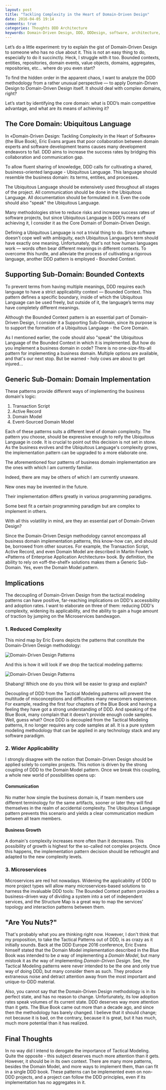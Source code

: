 ```yaml
---
layout: post
title: "Tackling Complexity in the Heart of Domain-Driven Design"
date: 2016-04-05 19:14
comments: true
categories: Thoughts DDD Architecture
keywords: Domain-Driven Design, DDD, DDDesign, software, architecture, methodology, bounded context, ubiquitous language, patterns, complexity
---
```


Let’s do a little experiment: try to explain the gist of Domain-Driven Design to someone who has no clue about it. This is not an easy thing to do, especially to do it succinctly. Heck, I struggle with it too. Bounded contexts, entities, repositories, domain events, value objects, domains, aggregates, repositories, etc… where do you even start?

To find the hidden order in the apparent chaos, I want to analyze the DDD methodology from a rather unusual perspective — to apply Domain-Driven Design to Domain-Driven Design itself. It should deal with complex domains, right?

Let’s start by identifying the core domain: what is DDD’s main competitive advantage, and what are its means of achieving it?

## The Core Domain: Ubiquitous Language
In «Domain-Driven Design: Tackling Complexity in the Heart of Software» (the Blue Book), Eric Evans argues that poor collaboration between domain experts and software development teams causes many development endeavors to fail. DDD aims to increase the success rates by bridging this collaboration and communication gap. 

<!-- more -->

To allow fluent sharing of knowledge, DDD calls for cultivating a shared, business-oriented language - Ubiquitous Language. This language should resemble the business domain: its terms, entities, and processes. 

The Ubiquitous Language should be extensively used throughout all stages of the project. All communication should be done in the Ubiquitous Language. All documentation should be formulated in it. Even the code should also "speak" the Ubiquitous Language.

Many methodologies strive to reduce risks and increase success rates of software projects, but since Ubiquitous Language is DDD’s means of achieving it, I consider it as the Core Domain of Domain-Driven Design.

Defining a Ubiquitous Language is not a trivial thing to do. Since software doesn't cope well with ambiguity, each Ubiquitous Language’s term should have exactly one meaning. Unfortunately, that's not how human languages work — words often bear different meanings in different contexts. To overcome this hurdle, and alleviate the process of cultivating a rigorous language, another DDD pattern is employed - Bounded Context.

## Supporting Sub-Domain: Bounded Contexts
To prevent terms from having multiple meanings, DDD requires each language to have a strict applicability context — Bounded Context. This pattern defines a specific boundary, inside of which the Ubiquitous Language can be used freely, but outside of it, the language’s terms may have completely different meanings.

Although the Bounded Context pattern is an essential part of Domain-Driven Design, I consider it a Supporting Sub-Domain, since its purpose is to support the formation of a Ubiquitous Language - the Core Domain.

As I mentioned earlier, the code should also "speak" the Ubiquitous Language of the Bounded Context in which it is implemented. But how do you implement a business domain in code? There is no one-size-fits-all pattern for implementing a business domain. Multiple options are available, and that's our next stop. But be warned - holy cows are about to get injured...

## Generic Sub-Domain: Domain Implementation
These patterns provide different ways of implementing the business domain's logic:

1. Transaction Script
2. Active Record
3. Domain Model
4. Event-Sourced Domain Model

Each of these patterns suits a different level of domain complexity. The pattern you choose, should be expressive enough to reify the Ubiquitous Language in code. It is crucial to point out this decision is not set in stone. As the business evolves and the Ubiquitous Language's complexity grows, the implementation pattern can be upgraded to a more elaborate one.

The aforementioned four patterns of business domain implementation are the ones with which I am currently familiar.

Indeed, there are may be others of which I am currently unaware.

New ones may be invented in the future.

Their implementation differs greatly in various programming paradigms.

Some best fit a certain programming paradigm but are complex to implement in others.

With all this volatility in mind, are they an essential part of Domain-Driven Design?

Since the Domain-Driven Design methodology cannot encompass all business domain implementation patterns, this know-how can, and should be, borrowed from other sources. For example, the Transaction Script, Active Record, and even Domain Model are described in Martin Fowler’s «Patterns of Enterprise Application Architecture» book. By definition, the ability to rely on «off-the-shelf» solutions makes them a Generic Sub-Domain. Yes, even the Domain Model pattern.

## Implications
The decoupling of Domain-Driven Design from the tactical modeling patterns can have positive, far-reaching implications on DDD's accessibility and adoption rates. I want to elaborate on three of them: reducing DDD's complexity, widening its applicability, and the ability to gain a huge amount of traction by jumping on the Microservices bandwagon. 

### 1. Reduced Complexity
This mind map by Eric Evans depicts the patterns that constitute the Domain-Driven Design methodology:

<img src="{{ root_url }}/images/ddd/ddd-patterns.png" alt="Domain-Driven Design Patterns" />

And this is how it will look if we drop the tactical modeling patterns:

<img src="{{ root_url }}/images/ddd/ddd-patterns2.png" alt="Domain-Driven Design Patterns" />

Shabang! Which one do you think will be easier to grasp and explain?

Decoupling of DDD from the Tactical Modeling patterns will prevent the multitude of misconceptions and difficulties many newcomers experience. For example, reading the first four chapters of the Blue Book and having a feeling they have got a strong understanding of DDD. And speaking of the Blue Book, many complain that it doesn't provide enough code samples. Well, guess what? Once DDD is decoupled from the Tactical Modeling patterns, it no longer requires any code samples at all. It is a pure system modeling methodology that can be applied in any technology stack and any software paradigm.

### 2. Wider Applicability
I strongly disagree with the notion that Domain-Driven Design should be applied solely to complex projects. This notion is driven by the strong coupling of DDD to the Domain Model pattern. Once we break this coupling, a whole new world of possibilities opens up:

#### Communication
No matter how simple the business domain is, if team members use different terminology for the same artifacts, sooner or later they will find themselves in the realm of accidental complexity. The Ubiquitous Language pattern prevents this scenario and yields a clear communication medium between all team members.

#### Business Growth
A domain's complexity increases more often than it decreases. This possibility of growth is highest for the so-called not complex projects. Once this happens, the implementation pattern decision should be rethought and adapted to the new complexity levels.

### 3. Microservices
Microservices are red hot nowadays. Widening the applicability of DDD to more project types will allow many microservices-based solutions to harness the invaluable DDD tools: The Bounded Context pattern provides a business-driven way of dividing a system into a set of independent services, and the Structure Map is a great way to map the services’ topology and interaction patterns between them.

## "Are You Nuts?"
That's probably what you are thinking right now. However, I don't think that my proposition, to take the Tactical Patterns out of DDD, is as crazy as it initially sounds. Back at the DDD Europe 2016 conference, Eric Evans himself stated that the Domain Model implementation described in the Blue Book was intended to be *a* way of implementing a *Domain Model*, but many mistook it as *the* way of implementing *Domain-Driven Design*. See, the Tactical Modeling patterns were never intended to be the one and only true way of doing DDD, but many consider them as such. They produce extraneous noise and detract attention away from the most important and unique-to-DDD material.

Also, you cannot say that the Domain-Driven Design methodology is in its perfect state, and has no reason to change. Unfortunately, its low adoption rates speak volumes of its current state. DDD deserves way more attention than it gets. The Blue Book came out more than a decade ago, and since then the methodology has barely changed. I believe that it should change; not because it is bad, on the contrary, because it is great, but it has much, much more potential than it has realized.

## Final Thoughts
In no way did I intend to derogate the importance of Tactical Modeling. Quite the opposite - this subject deserves much more attention than it gets. However, it should be in its own context. There are many more patterns, besides the Domain Model, and more ways to implement them, than can fit in a single DDD book. These patterns can be implemented even on non-DDD projects, and a project can follow the DDD principles, even if its implementation has no aggregates in it.
